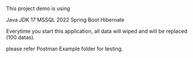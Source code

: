 This project demo is using 

Java JDK 17
MSSQL 2022
Spring Boot
Hibernate

Everytime you start this application, all data will wiped and will be replaced (100 datas).

please refer Postman Example folder for testing.
